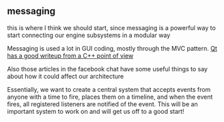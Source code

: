 ## messaging ##

this is where I think we should start, since messaging is a powerful way to start connecting our engine subsystems in a modular way

Messaging is used a lot in GUI coding, mostly through the MVC pattern. 
[Qt has a good writeup from a C++ point of view](http://doc.qt.io/qt-4.8/model-view-programming.html)

Also those articles in the facebook chat have some useful things to say about how it could affect our architecture

Essentially, we want to create a central system that accepts events from anyone with a time to fire, places them on a timeline, and when the 
event fires, all registered listeners are notified of the event. This will be an important system to work on and will get us off to
a good start!